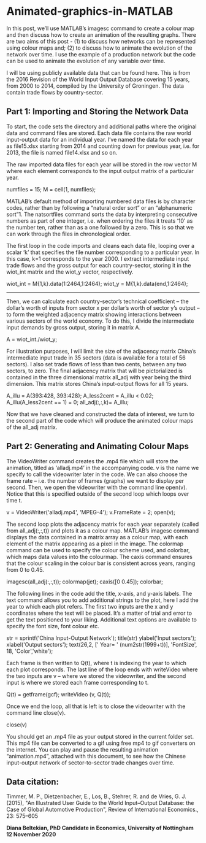 # Animated-graphics-in-MATLAB

In this post, we’ll use MATLAB’s imagesc command to create a colour map and then discuss how to create an animation of the resulting graphs. There are two aims of this post - (1) to discuss how networks can be represented using colour maps and; (2) to discuss how to animate the evolution of the network over time. I use the example of a production network but the code can be used to animate the evolution of any variable over time. 

I will be using publicly available data that can be found here. This is from the 2016 Revision of the World Input Output Database covering 15 years, from 2000 to 2014, compiled by the University of Groningen. The data contain trade flows by country-sector. 

## Part 1: Importing and Storing the Network Data

To start, the code sets the directory and additional paths where the original data and command files are stored. Each data file contains the raw world input-output data for an individual year. I’ve named the data for each year as file15.xlsx starting from 2014 and counting down for previous year, i.e. for 2013, the file is named file14.xlsx and so on. 

The raw imported data files for each year will be stored in the row vector M where each element corresponds to the input output matrix of a particular year. 

numfiles = 15; 
M = cell(1, numfiles);

MATLAB’s default method of importing numbered data files is by character codes, rather than by following a “natural order sort” or an “alphanumeric sort”1. The natsortfiles command sorts the data by interpreting consecutive numbers as part of one integer, i.e. when ordering the files it treats ‘10’ as the number ten, rather than as a one followed by a zero. This is so that we can work through the files in chronological order. 

The first loop in the code imports and cleans each data file, looping over a scalar ‘k’ that specifies the file number corresponding to a particular year. In this case, k=1 corresponds to the year 2000.  I extract intermediate input trade flows and the gross output for each country-sector, storing it in the wiot_int matrix and the wiot_y vector, respectively. 

wiot_int = M{1,k}.data(1:2464,1:2464); 
wiot_y = M{1,k}.data(end,1:2464); 

-------------------


Then, we can calculate each country-sector’s technical coefficient – the dollar’s worth of inputs from sector x per dollar’s worth of sector y’s output – to form the weighted adjacency matrix showing interactions between various sectors of the world economy. To do this, I divide the intermediate input demands by gross output, storing it in matrix A. 

A = wiot_int./wiot_y;

For illustration purposes, I will limit the size of the adjacency matrix China’s intermediate input trade in 35 sectors (data is available for a total of 56 sectors). I also set trade flows of less than two cents, between any two sectors, to zero. The final adjacency matrix that will be pictorialized is contained in the three dimensional matrix all_adj with year being the third dimension. This matrix stores China’s input-output flows for all 15 years.

A_illu = A(393:428, 393:428);
A_less2cent = A_illu < 0.02;
A_illu(A_less2cent == 1) = 0;
all_adj(:,:,k)= A_illu; 

Now that we have cleaned and constructed the data of interest, we turn to the second part of the code which will produce the animated colour maps of the all_adj matrix.

## Part 2: Generating and Animating Colour Maps

The VideoWriter command creates the .mp4 file which will store the animation, titled as ‘alladj.mp4’ in the accompanying code. v is the name we specify to call the videowriter later in the code. We can also choose the frame rate – i.e. the number of frames (graphs) we want to display per second. Then, we open the videowriter with the command line open(v). Notice that this is specified outside of the second loop which loops over time t. 

v = VideoWriter('alladj.mp4', 'MPEG-4');
v.FrameRate = 2;
open(v);

The second loop plots the adjacency matrix for each year separately (called from all_adj(:,:,t)) and plots it as a colour map. MATLAB’s imagesc command displays the data contained in a matrix array as a colour map, with each element of the matrix appearing as a pixel in the image. The colormap command can be used to specify the colour scheme used, and colorbar, which maps data values into the colourmap. The caxis command ensures that the colour scaling in the colour bar is consistent across years, ranging from 0 to 0.45. 

imagesc(all_adj(:,:,t)); 
colormap(jet);
caxis([0 0.45]);
colorbar;

The following lines in the code add the title, x-axis, and y-axis labels. The text command allows you to add additional strings to the plot, here I add the year to which each plot refers. The first two inputs are the x and y coordinates where the text will be placed. It’s a matter of trial and error to get the text positioned to your liking. Additional text options are available to specify the font size, font colour etc. 

str = sprintf('China Input-Output Network');
title(str)
ylabel('Input sectors');
xlabel('Output sectors');
text(26,2, [' Year= '  (num2str(1999+t))], 'FontSize', 18, 'Color','white');


Each frame is then written to Q(t), where t is indexing the year to which each plot corresponds. The last line of the loop ends with writeVideo where the two inputs are v – where we stored the videowriter, and the second input is where we stored each frame corresponding to t. 

Q(t) = getframe(gcf);
writeVideo (v, Q(t)); 

Once we end the loop, all that is left is to close the videowriter with the command line close(v). 

close(v)

You should get an .mp4 file as your output stored in the current folder set. This mp4 file can be converted to a gif using free mp4 to gif converters on the internet. You can play and pause the resulting animation “animation.mp4”, attached with this document, to see how the Chinese input-output network of sector-to-sector trade changes over time.

## Data citation: 

Timmer, M. P., Dietzenbacher, E., Los, B., Stehrer, R. and de Vries, G. J. (2015), "An Illustrated User Guide to the World Input–Output Database: the Case of Global Automotive Production", Review of International Economics., 23: 575–605


**Diana Beltekian, PhD Candidate in Economics, University of Nottingham
12 November 2020**








